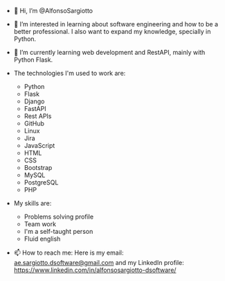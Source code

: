 - 👋 Hi, I’m @AlfonsoSargiotto
- 👀 I’m interested in learning about software engineering and how to be a better professional. I also want to expand my knowledge, specially in Python.
- 🌱 I’m currently learning web development and RestAPI, mainly with Python Flask.
- The technologies I'm used to work are: 
  - Python
  - Flask
  - Django
  - FastAPI
  - Rest APIs
  - GitHub
  - Linux
  - Jira
  - JavaScript
  - HTML
  - CSS
  - Bootstrap
  - MySQL
  - PostgreSQL
  - PHP


- My skills are:
   - Problems solving profile
   - Team work
   - I'm a self-taught person
   - Fluid english

- 📫 How to reach me: Here is my email: ae.sargiotto.dsoftware@gmail.com and my LinkedIn profile: https://www.linkedin.com/in/alfonsosargiotto-dsoftware/

